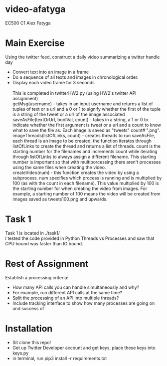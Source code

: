 # video-afatyga
EC500 C1 Alex Fatyga <br>

# Main Exercise
Using the twitter feed, construct a daily video summarizing a twitter handle day <br>
- Convert text into an image in a frame
- Do a sequence of all texts and images in chronological order.
- Display each video frame for 3 seconds 
<br> <br>
This is completed in twitterHW2.py (using HW2's twitter API assignment) <br>
getMsg(username) - takes in an input username and returns a list of tuples of text or a url and a 0 or 1 to signify whether the first of the tuple is a string of the tweet or a url of the image associated <br>
saveAsFile(textOrUrl, boolVal, count) - takes in a string, a 1 or 0 to indicate whether the first argument is tweet or a url and a count to know what to save the file as. Each image is saved as "tweets" count# ".png".  <br>
imageThreads(listOfLinks, count) - creates threads to run saveAsFile, each thread is an image to be created, the function iterates through listOfLinks to create the thread and returns a list of threads. count is the starting number for the filenames and increments count while iterating through listOfLinks to always assign a different filename. This starting number is important so that with multiporcessing there aren't processes using the same files when creating the video. <br>
createVideo(num) - this function creates the video by using a subprocess. num specifies which process is running and is multiplied by 100 (as with the count in each filename). This value multiplied by 100 is the starting number for when creating the video from images. For example, a starting number of 100 means the video will be created from images saved as tweets100.png and upwards. <br>

# Task 1 
Task 1 is located in ./task1/ <br>
I tested the code provided in Python Threads vs Processes and saw that CPU bound was faster than IO bound.

# Rest of Assignment
Establish a processing criteria: <br>
- How many API calls you can handle simultaneously and why?
- For example, run different API calls at the same time?
- Split the processing of an API into multiple threads?
- Include tracking interface to show how many processes are going on and success of 

# Installation
- Sit clone this repo!
- Get up Twitter Developer account and get keys, place these keys into keys.py
- in terminal, run pip3 install -r requirements.txt
